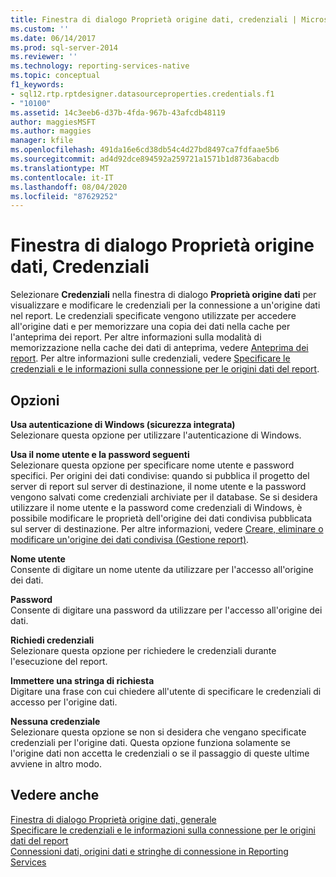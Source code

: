 ```yaml
---
title: Finestra di dialogo Proprietà origine dati, credenziali | Microsoft Docs
ms.custom: ''
ms.date: 06/14/2017
ms.prod: sql-server-2014
ms.reviewer: ''
ms.technology: reporting-services-native
ms.topic: conceptual
f1_keywords:
- sql12.rtp.rptdesigner.datasourceproperties.credentials.f1
- "10100"
ms.assetid: 14c3eeb6-d37b-4fda-967b-43afcdb48119
author: maggiesMSFT
ms.author: maggies
manager: kfile
ms.openlocfilehash: 491da16e6cd38db54c4d27bd8497ca7fdfaae5b6
ms.sourcegitcommit: ad4d92dce894592a259721a1571b1d8736abacdb
ms.translationtype: MT
ms.contentlocale: it-IT
ms.lasthandoff: 08/04/2020
ms.locfileid: "87629252"
---
```

# <a name="data-source-properties-dialog-box-credentials"></a>Finestra di dialogo Proprietà origine dati, Credenziali
  Selezionare **Credenziali** nella finestra di dialogo **Proprietà origine dati** per visualizzare e modificare le credenziali per la connessione a un'origine dati nel report. Le credenziali specificate vengono utilizzate per accedere all'origine dati e per memorizzare una copia dei dati nella cache per l'anteprima dei report. Per altre informazioni sulla modalità di memorizzazione nella cache dei dati di anteprima, vedere [Anteprima dei report](reports/previewing-reports.md). Per altre informazioni sulle credenziali, vedere [Specificare le credenziali e le informazioni sulla connessione per le origini dati del report](report-data/specify-credential-and-connection-information-for-report-data-sources.md).  
  
## <a name="options"></a>Opzioni  
 **Usa autenticazione di Windows (sicurezza integrata)**  
 Selezionare questa opzione per utilizzare l'autenticazione di Windows.  
  
 **Usa il nome utente e la password seguenti**  
 Selezionare questa opzione per specificare nome utente e password specifici. Per origini dei dati condivise: quando si pubblica il progetto del server di report sul server di destinazione, il nome utente e la password vengono salvati come credenziali archiviate per il database. Se si desidera utilizzare il nome utente e la password come credenziali di Windows, è possibile modificare le proprietà dell'origine dei dati condivisa pubblicata sul server di destinazione. Per altre informazioni, vedere [Creare, eliminare o modificare un'origine dei dati condivisa &#40;Gestione report&#41;](../../2014/reporting-services/create-delete-or-modify-a-shared-data-source-report-manager.md).  
  
 **Nome utente**  
 Consente di digitare un nome utente da utilizzare per l'accesso all'origine dei dati.  
  
 **Password**  
 Consente di digitare una password da utilizzare per l'accesso all'origine dei dati.  
  
 **Richiedi credenziali**  
 Selezionare questa opzione per richiedere le credenziali durante l'esecuzione del report.  
  
 **Immettere una stringa di richiesta**  
 Digitare una frase con cui chiedere all'utente di specificare le credenziali di accesso per l'origine dati.  
  
 **Nessuna credenziale**  
 Selezionare questa opzione se non si desidera che vengano specificate credenziali per l'origine dati. Questa opzione funziona solamente se l'origine dati non accetta le credenziali o se il passaggio di queste ultime avviene in altro modo.  
  
## <a name="see-also"></a>Vedere anche  
 [Finestra di dialogo Proprietà origine dati, generale](../../2014/reporting-services/data-source-properties-dialog-box-general.md)   
 [Specificare le credenziali e le informazioni sulla connessione per le origini dati del report](report-data/specify-credential-and-connection-information-for-report-data-sources.md)   
 [Connessioni dati, origini dati e stringhe di connessione in Reporting Services](../../2014/reporting-services/data-connections-data-sources-and-connection-strings-in-reporting-services.md)  
  
  
